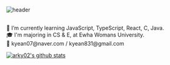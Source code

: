 ###

![header](https://capsule-render.vercel.app/api?type=venom&color=timeAuto&height=200&section=header&text=Hi%20there!%20👋&fontSize=70)

<br/>
🌱 I’m currently learning JavaScript, TypeScript, React, C, Java.<br/>
🎓 I'm majoring in CS & E, at Ewha Womans University.<br/>
📧 kyean07@naver.com / kyean831@gmail.com

<!--
**arky02/arky02** is a ✨ _special_ ✨ repository because its `README.md` (this file) appears on your GitHub profile.

Here are some ideas to get you started:

- 🔭 I’m currently working on ...
- 
- 👯 I’m looking to collaborate on ...
- 🤔 I’m looking for help with ...
- 💬 Ask me about ...
- 📫 How to reach me: ...
- 😄 Pronouns: ...
- ⚡ Fun fact: ...
-->

 [![arky02's github stats](https://github-readme-stats.vercel.app/api?username=arky02&show_icons=true&theme=dracula)](https://github.com/anuraghazra/github-readme-stats)
